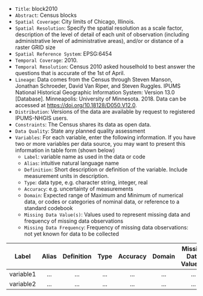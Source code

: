 - `Title`: block2010
- `Abstract`: Census blocks
- `Spatial Coverage`: City limits of Chicago, Illinois.
- `Spatial Resolution`: Specify the spatial resolution as a scale factor, description of the level of detail of each unit of observation (including administrative level of administrative areas), and/or or distance of a raster GRID size
- `Spatial Reference System`: EPSG:6454
- `Temporal Coverage`: 2010.
- `Temporal Resolution`: Census 2010 asked houselhold to best answer the questions that is accurate of the 1st of April.
- `Lineage`: Data comes from the Census through Steven Manson, Jonathan Schroeder, David Van Riper, and Steven Ruggles. IPUMS National Historical Geographic Information System: Version 13.0 [Database]. Minneapolis: University of Minnesota. 2018. Data can be accessed at https://doi.org/10.18128/D050.V12.0.
- `Distribution`: Versions of the data are available by request to registered IPUMS-NHGIS users.
- `Constraints`: The Census shares its data as open data.
- `Data Quality`: State any planned quality assessment
- `Variables`: For each variable, enter the following information. If you have two or more variables per data source, you may want to present this information in table form (shown below)
  - `Label`: variable name as used in the data or code
  - `Alias`: intuitive natural language name
  - `Definition`: Short description or definition of the variable. Include measurement units in description.
  - `Type`: data type, e.g. character string, integer, real
  - `Accuracy`: e.g. uncertainty of measurements
  - `Domain`: Expected range of Maximum and Minimum of numerical data, or codes or categories of nominal data, or reference to a standard codebook
  - `Missing Data Value(s)`: Values used to represent missing data and frequency of missing data observations
  - `Missing Data Frequency`: Frequency of missing data observations: not yet known for data to be collected

| Label | Alias | Definition | Type | Accuracy | Domain | Missing Data Value(s) | Missing Data Frequency |
| :--: | :--: | :--: | :--: | :--: | :--: | :--: | :--: |
| variable1 | ... | ... | ... | ... | ... | ... | ... |
| variable2 | ... | ... | ... | ... | ... | ... | ... |

